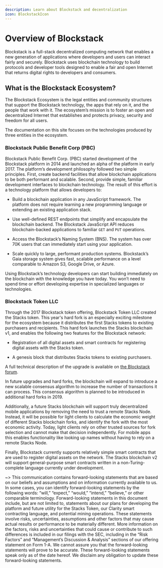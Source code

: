 ```yaml
---
description: Learn about Blockstack and decentralization
icon: BlockstackIcon
---
```


# Overview of Blockstack

Blockstack is a full-stack decentralized computing network that enables a new generation of applications where developers and users can interact fairly and securely. Blockstack uses blockchain technology to build protocols and developer tools designed to enable a fair and open Internet that returns digital rights to developers and consumers.

## What is the Blockstack Ecosystem?

The Blockstack Ecosystem is the legal entities and community structures that support the Blockstack technology, the apps that rely on it, and the people that work with it. The ecosystem’s mission is to foster an open and decentralized Internet that establishes and protects privacy, security and freedom for all users.

The documentation on this site focuses on the technologies produced by three entities in the ecosystem.

### Blockstack Public Benefit Corp (PBC)

Blockstack Public Benefit Corp. (PBC) started development of the Blockstack
platform in 2014 and launched an alpha of the platform in early 2017. The
platform’s development philosophy followed two simple principles. First, create
backend facilities that allow blockchain applications to be both performant and
scalable. Second, provide simple, familiar development interfaces to blockchain
technology. The result of this effort is a technology platform that allows
developers to:

- Build a blockchain application in any JavaScript framework. The platform does not require learning a new programming language or extending an existing application stack.

- Use well-defined REST endpoints that simplify and encapsulate the blockchain backend. The Blockstack JavaScript API reduces blockchain-backed applications to familiar `GET` and `PUT` operations.

- Access the Blockstack’s Naming System (BNS). The system has over 70K users that can immediately start using your application.

- Scale quickly to large, performant production systems. Blockstack’s Gaia storage system gives fast, scalable performance on a level comparable to Amazon S3, Google Drive, or Azure.

Using Blockstack’s technology developers can start building immediately on the
blockchain with the knowledge you have today. You won’t need to spend time or
effort developing expertise in specialized languages or technologies.

### Blockstack Token LLC

Through the 2017 Blockstack token offering, Blockstack Token LLC created the
Stacks token. This year's hard fork is an especially exciting milestone for the ecosystem because it distributes the first Stacks tokens to existing purchasers and recipients. This hard fork launches the Stacks blockchain v1, and enables the following two features for the Blockstack network:

- Registration of all digital assets and smart contracts for registering digital assets with the Stacks token.

- A genesis block that distributes Stacks tokens to existing purchasers.

A full technical description of the upgrade is available on [the Blockstack forum](https://forum.blockstack.org/t/blockstack-annual-hard-fork-2018/6518).

In future upgrades and hard forks, the blockchain will expand to introduce a new
scalable consensus algorithm to increase the number of transactions it can
process. This consensus algorithm is planned to be introduced in additional
hard forks in 2019.

Additionally, a future Stacks blockchain will support truly decentralized mobile
applications by removing the need to trust a remote Stacks Node.
Instead, it will be possible for light clients to calculate the economic weight
of different Stacks blockchain forks, and identify the fork with the most
economic activity. Today, light clients rely on other trusted sources for fork
selection and cannot make that decision independently. For mobile apps this
enables functionality like looking up names without having to rely on a remote
Stacks Node.

Finally, Blockstack currently supports relatively simple smart contracts that
are used to register digital assets on the network. The Stacks blockchain v2
will support general-purpose smart contracts written in a non-Turing-complete
language currently under development.

~> This communication contains forward-looking statements that are based on our beliefs and assumptions and on information currently available to us. In some cases, you can identify forward-looking statements by the following words: “will,” “expect,” “would,” “intend,” “believe,” or other comparable terminology. Forward-looking statements in this document include, but are not limited to, statements about our plans for developing the platform and future utility for the Stacks Token, our Clarity smart contracting language, and potential mining operations. These statements involve risks, uncertainties, assumptions and other factors that may cause actual results or performance to be materially different. More information on the factors, risks and uncertainties that could cause or contribute to such differences is included in our filings with the SEC, including in the “Risk Factors” and “Management’s Discussion & Analysis” sections of our offering statement on Form 1-A. We cannot assure you that the forward-looking statements will prove to be accurate. These forward-looking statements speak only as of the date hereof. We disclaim any obligation to update these forward-looking statements.
